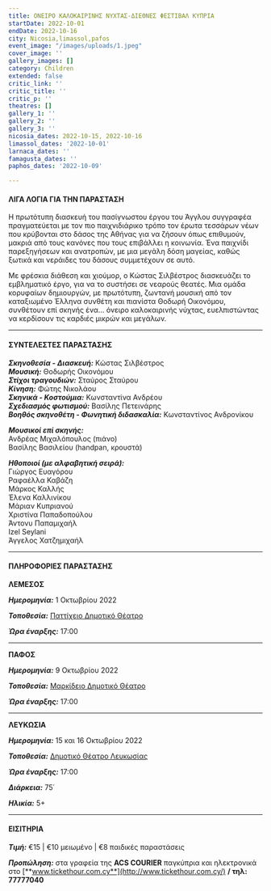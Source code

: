 ```yaml
---
title: ΟΝΕΙΡΟ ΚΑΛΟΚΑΙΡΙΝΗΣ ΝΥΧΤΑΣ-ΔΙΕΘΝΕΣ ΦΕΣΤΙΒΑΛ ΚΥΠΡΙΑ
startDate: 2022-10-01
endDate: 2022-10-16
city: Nicosia,limassol,pafos
event_image: "/images/uploads/1.jpeg"
cover_image: ''
gallery_images: []
category: Children
extended: false
critic_link: ''
critic_title: ''
critic_p: ''
theatres: []
gallery_1: ''
gallery_2: ''
gallery_3: ''
nicosia_dates: 2022-10-15, 2022-10-16
limassol_dates: '2022-10-01'
larnaca_dates: ''
famagusta_dates: ''
paphos_dates: '2022-10-09'

---
```

#### ΛΙΓΑ ΛΟΓΙΑ ΓΙΑ ΤΗΝ ΠΑΡΑΣΤΑΣΗ

Η πρωτότυπη διασκευή του πασίγνωστου έργου του Άγγλου συγγραφέα πραγματεύεται με τον πιο παιχνιδιάρικο τρόπο τον έρωτα τεσσάρων νέων που κρύβονται στο δάσος της Αθήνας για να ζήσουν όπως επιθυμούν, μακριά από τους κανόνες που τους επιβάλλει η κοινωνία. Ένα παιχνίδι παρεξηγήσεων και ανατροπών, με μια μεγάλη δόση μαγείας, καθώς ξωτικά και νεράιδες του δάσους συμμετέχουν σε αυτό.

Με φρέσκια διάθεση και χιούμορ, ο Κώστας Σιλβέστρος διασκευάζει το εμβληματικό έργο, για να το συστήσει σε νεαρούς θεατές. Μια ομάδα κορυφαίων δημιουργών, με πρωτότυπη, ζωντανή μουσική από τον καταξιωμένο Έλληνα συνθέτη και πιανίστα Θοδωρή Οικονόμου, συνθέτουν επί σκηνής ένα… όνειρο καλοκαιρινής νύχτας, ευελπιστώντας να κερδίσουν τις καρδιές μικρών και μεγάλων.

***

#### ΣΥΝΤΕΛΕΣΤΕΣ ΠΑΡΑΣΤΑΣΗΣ

**_Σκηνοθεσία - Διασκευή:_** Κώστας Σιλβέστρος  
**_Μουσική:_** Θοδωρής Οικονόμου  
**_Στίχοι τραγουδιών:_** Σταύρος Σταύρου  
**_Κίνηση:_** Φώτης Νικολάου  
**_Σκηνικά - Κοστούμια:_** Κωνσταντίνα Ανδρέου  
**_Σχεδιασμός φωτισμού:_** Βασίλης Πετεινάρης  
**_Βοηθός σκηνοθέτη - Φωνητική διδασκαλία:_** Κωνσταντίνος Ανδρονίκου

**_Μουσικοί επί σκηνής:_**  
Ανδρέας Μιχαλόπουλος (πιάνο)  
Βασίλης Βασιλείου (handpan, κρουστά)

**_Ηθοποιοί (με αλφαβητική σειρά):_**  
Γιώργος Ευαγόρου  
Ραφαέλλα Καβάζη  
Μάρκος Καλλής  
Έλενα Καλλινίκου  
Μάριαν Κυπριανού  
Χριστίνα Παπαδοπούλου  
Άντονυ Παπαμιχαήλ  
Izel Seylani  
Άγγελος Χατζημιχαήλ

***

#### ΠΛΗΡΟΦΟΡΙΕΣ ΠΑΡΑΣΤΑΣΗΣ

**ΛΕΜΕΣΟΣ**

**_Ημερομηνία:_** 1 Οκτωβρίου 2022

**_Τοποθεσία:_** [Παττίχειο Δημοτικό Θέατρο](https://www.google.com/maps/place/Patichion+Municipal+Theatre,+Agias+Zonis+2,+Limassol,+Cyprus/@34.6812699,33.0416434,17z/data=!3m1!4b1!4m5!3m4!1s0x14e7330f8b4700ed:0xd66d4f231f490bbb!8m2!3d34.6813016!4d33.0438594 "παττιχειο")

**_Ώρα έναρξης:_** 17:00

***

**ΠΑΦΟΣ**

**_Ημερομηνία:_** 9 Οκτωβρίου 2022

**_Τοποθεσία:_** [Μαρκίδειο Δημοτικό Θέατρο](https://www.google.com/maps/place/Markideio+Theatre/@34.7781642,32.4210447,17z/data=!3m1!4b1!4m5!3m4!1s0x14e706f5450bd66d:0x68a598c2c5136439!8m2!3d34.7781101!4d32.4232146 "ΜΑΡΚΙΔΕΙΟ")

**_Ώρα έναρξης:_** 17:00

***

**ΛΕΥΚΩΣΙΑ**

**_Ημερομηνία:_** 15 και 16 Οκτωβρίου 2022

**_Τοποθεσία:_** [Δημοτικό Θέατρο Λευκωσίας](https://www.google.com/maps/place/%CE%94%CE%B7%CE%BC%CE%BF%CF%84%CE%B9%CE%BA%CF%8C+%CE%98%CE%AD%CE%B1%CF%84%CF%81%CE%BF+%CE%9B%CE%B5%CF%85%CE%BA%CF%89%CF%83%CE%AF%CE%B1%CF%82/@35.1727497,33.352592,17z/data=!3m1!4b1!4m5!3m4!1s0x14de17519633b289:0xf4e085228ec10fda!8m2!3d35.1727453!4d33.3547807 "θεατρο λευκωσιας")

**_Ώρα έναρξης:_** 17:00

**_Διάρκεια:_** 75΄

**_Ηλικία:_** 5+

***

#### ΕΙΣΙΤΗΡΙΑ

**_Τιμή:_** €15 | €10 μειωμένο | €8 παιδικές παραστάσεις

**_Προπώληση:_** στα γραφεία της **ACS COURIER** παγκύπρια και ηλεκτρονικά στο [**www.tickethour.com.cy**](http://www.tickethour.com.cy/) **/ τηλ: 77777040**